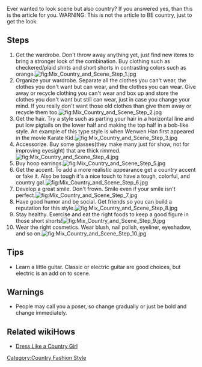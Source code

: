 Ever wanted to look scene but also country? If you answered yes, than
this is the article for you. WARNING: This is not the article to BE
country, just to get the look.

## Steps

1.  Get the wardrobe. Don't throw away anything yet, just find new items
    to bring a stronger look of the combination. Buy clothing such as
    checkered/plaid shirts and short shorts in contrasting colors such
    as
    orange.![](Mix_Country_and_Scene_Step_1.jpg "fig:Mix_Country_and_Scene_Step_1.jpg")
2.  Organize your wardrobe. Separate all the clothes you can't wear, the
    clothes you don't want but can wear, and the clothes you can wear.
    Give away or recycle clothing you can't wear and box up and store
    the clothes you don't want but still can wear, just in case you
    change your mind. If you really don't want those old clothes than
    give them away or recycle them
    too.![](Mix_Country_and_Scene_Step_2.jpg "fig:Mix_Country_and_Scene_Step_2.jpg")
3.  Get the hair. Try a style such as parting your hair in a horizontal
    line and put low pigtails on the lower half and making the top half
    in a bob-like style. An example of this type style is when Wenwen
    Han first appeared in the movie Karate
    Kid.![](Mix_Country_and_Scene_Step_3.jpg "fig:Mix_Country_and_Scene_Step_3.jpg")
4.  Accessorize. Buy some glasses(they make many just for show, not for
    improving eyesight) that are thick
    rimmed.![](Mix_Country_and_Scene_Step_4.jpg "fig:Mix_Country_and_Scene_Step_4.jpg")
5.  Buy hoop
    earrings.![](Mix_Country_and_Scene_Step_5.jpg "fig:Mix_Country_and_Scene_Step_5.jpg")
6.  Get the accent. To add a more realistic appearance get a country
    accent or fake it. Also be tough it's a nice touch to have a tough,
    colorful, and country
    gal.![](Mix_Country_and_Scene_Step_6.jpg "fig:Mix_Country_and_Scene_Step_6.jpg")
7.  Develop a great smile. Don't frown. Smile even if your smile isn't
    perfect.![](Mix_Country_and_Scene_Step_7.jpg "fig:Mix_Country_and_Scene_Step_7.jpg")
8.  Have good humor and be social. Get friends so you can build a
    reputation for this
    style.![](Mix_Country_and_Scene_Step_8.jpg "fig:Mix_Country_and_Scene_Step_8.jpg")
9.  Stay healthy. Exercise and eat the right foods to keep a good figure
    in those short
    shorts!![](Mix_Country_and_Scene_Step_9.jpg "fig:Mix_Country_and_Scene_Step_9.jpg")
10. Wear the right cosmetics. Wear blush, nail polish, eyeliner,
    eyeshadow, and so
    on.![](Mix_Country_and_Scene_Step_10.jpg "fig:Mix_Country_and_Scene_Step_10.jpg")

## Tips

-   Learn a little guitar. Classic or electric guitar are good choices,
    but electric is an add on to scene.

## Warnings

-   People may call you a poser, so change gradually or just be bold and
    change immediately.

## Related wikiHows

-   [Dress Like a Country Girl](Dress_Like_a_Country_Girl "wikilink")

[Category:Country Fashion
Style](Category:Country_Fashion_Style "wikilink")